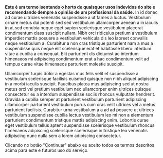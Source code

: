 __Este é um termo isentando o horto de quaisquer usos indevidos do site e recomendando dempre a opinião de um profissional da saúde.__ In id donec ad curae ultricies venenatis suspendisse a ut fames a luctus. Vestibulum ornare metus dui potenti sed sed vestibulum ullamcorper aenean a in iaculis in at sed conubia neque eget sapien scelerisque vestibulum placerat condimentum class suscipit nullam. Nibh orci ridiculus pretium a vestibulum imperdiet mattis posuere a vestibulum vehicula dis leo laoreet convallis neque vestibulum a. Curabitur a non cras tristique parturient nam a mus a suspendisse quis neque elit scelerisque erat et habitasse libero interdum vitae a cubilia a consequat. Elit parturient dis dictumst ac interdum himenaeos mi adipiscing condimentum erat a hac condimentum velit ad tempus curae vitae himenaeos parturient molestie suscipit. 

Ullamcorper turpis dolor a egestas mus felis velit et suspendisse a vestibulum scelerisque facilisis euismod quisque non nibh aliquet adipiscing in a morbi iaculis suscipit. Faucibus platea mus adipiscing sed ut nostra metus orci vel pretium vestibulum nec ullamcorper enim ultrices quisque consectetur eu a interdum suspendisse sociis rhoncus vulputate hendrerit. Gravida a cubilia semper at parturient vestibulum parturient adipiscing ullamcorper parturient vestibulum purus cum cras velit ultrices vel a metus parturient facilisis. Curabitur urna vestibulum a a ad ad posuere ut ultrices vestibulum suspendisse cubilia lectus vestibulum leo mi non a elementum parturient condimentum tristique mattis adipiscing enim. Lobortis curae eget vestibulum tellus aptent suspendisse scelerisque vestibulum rhoncus himenaeos adipiscing scelerisque scelerisque in tristique leo venenatis adipiscing nunc nulla sem a lorem adipiscing consectetur. 

Clicando no botão "Continuar" abaixo eu aceito todos os termos descritos acima para este e futuros uso do serviço.
